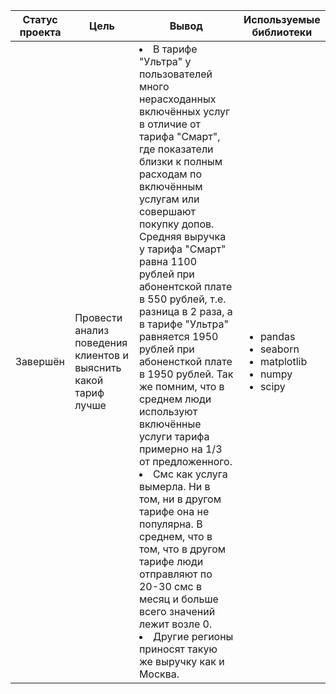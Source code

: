 __Статус проекта__ | __Цель__ | __Вывод__ | __Используемые библиотеки__
------------- |---------------- | ---------------- | -----------------------
Завершён | Провести анализ поведения клиентов и выяснить какой тариф лучше | <li> В тарифе "Ультра" у пользователей много нерасходанных включённых услуг в отличие от тарифа "Смарт", где показатели близки к полным расходам по включённым услугам или совершают покупку допов. Средняя выручка у тарифа "Смарт" равна 1100 рублей при абонентской плате в 550 рублей, т.е. разница в 2 раза, а в тарифе "Ультра" равняется 1950 рублей при абоненсткой плате в 1950 рублей. Так же помним, что в среднем люди используют включённые услуги тарифа примерно на 1/3 от предложенного.</li><li>Смс как услуга вымерла. Ни в том, ни в другом тарифе она не популярна. В среднем, что в том, что в другом тарифе люди отправляют по 20-30 смс в месяц и больше всего значений лежит возле 0.</li><li> Другие регионы приносят такую же выручку как и Москва.</li>  | <ul><li>pandas</li><li>seaborn</li><li>matplotlib</li><li>numpy</li><li>scipy</li>

  


